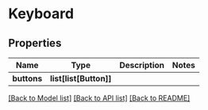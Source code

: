 # Keyboard

## Properties
Name | Type | Description | Notes
------------ | ------------- | ------------- | -------------
**buttons** | **list[list[Button]]** |  | 

[[Back to Model list]](../README.md#documentation-for-models) [[Back to API list]](../README.md#documentation-for-api-endpoints) [[Back to README]](../README.md)

